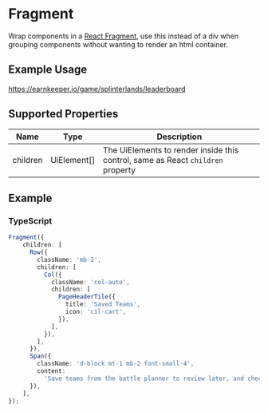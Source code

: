 # Fragment

Wrap components in a [React Fragment](https://reactjs.org/docs/fragments.html), use this instead of a div when grouping components without wanting to render an html container.

## Example Usage

<https://earnkeeper.io/game/splinterlands/leaderboard>

## Supported Properties

| Name     | Type         | Description                                                                     |
| -------- | ------------ | ------------------------------------------------------------------------------- |
| children | UiElement\[] | The UiElements to render inside this control, same as React `children` property |

## Example

### TypeScript

```typescript
Fragment({
    children: [
      Row({
        className: 'mb-2',
        children: [
          Col({
            className: 'col-auto',
            children: [
              PageHeaderTile({
                title: 'Saved Teams',
                icon: 'cil-cart',
              }),
            ],
          }),
        ],
      }),
      Span({
        className: 'd-block mt-1 mb-2 font-small-4',
        content:
          'Save teams from the battle planner to review later, and check current prices before buying',
      }),
    ],
});
```

